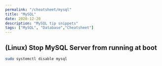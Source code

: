 ```yaml
---
permalink: "/cheatsheet/mysql"
title: "MySQL"
date: 2020-12-20
description: "MySQL tip snippets"
tags: ["MySQL", "Database","Cheatsheet"]
---
```


## (Linux) Stop MySQL Server from running at boot

```bash
sudo systemctl disable mysql
```
